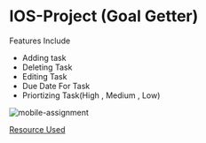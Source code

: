 # IOS-Project (Goal Getter)


Features Include
- Adding task 
- Deleting Task 
- Editing Task 
- Due Date For Task 
- Priortizing Task(High , Medium , Low)

![mobile-assignment](https://user-images.githubusercontent.com/25124463/227086411-22d5853f-67ff-470e-84c5-aad0a5f638d9.gif)

[Resource Used](https://www.youtube.com/watch?v=wEf1YS4vyW8&list=PLwvDm4VfkdpheGqemblOIA7v3oq0MS30i)


